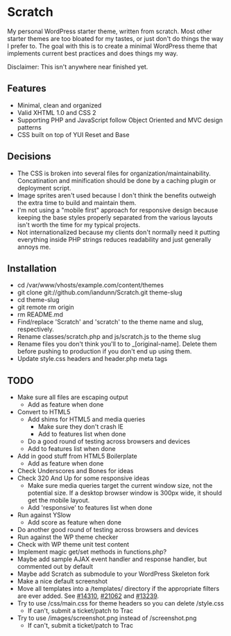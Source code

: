 # Scratch

My personal WordPress starter theme, written from scratch. Most other starter themes are too bloated for my tastes, or just don't do things the way I prefer to. The goal with this is to create a minimal WordPress theme that implements current best practices and does things my way. 

Disclaimer: This isn't anywhere near finished yet.


## Features

* Minimal, clean and organized
* Valid XHTML 1.0 and CSS 2
* Supporting PHP and JavaScript follow Object Oriented and MVC design patterns
* CSS built on top of YUI Reset and Base


## Decisions

* The CSS is broken into several files for organization/maintainability. Concatination and minification should be done by a caching plugin or deployment script.
* Image sprites aren't used because I don't think the benefits outweigh the extra time to build and maintain them.
* I'm not using a "mobile first" approach for responsive design because keeping the base styles properly separated from the various layouts isn't worth the time for my typical projects.
* Not internationalized because my clients don't normally need it putting everything inside PHP strings reduces readability and just generally annoys me.


## Installation

* cd /var/www/vhosts/example.com/content/themes
* git clone git://github.com/iandunn/Scratch.git theme-slug
* cd theme-slug
* git remote rm origin
* rm README.md
* Find/replace 'Scratch' and 'scratch' to the theme name and slug, respectively.
* Rename classes/scratch.php and js/scratch.js to the theme slug
* Rename files you don't think you'll to to _[original-name]. Delete them before pushing to production if you don't end up using them.
* Update style.css headers and header.php meta tags


## TODO

* Make sure all files are escaping output
	* Add as feature when done
* Convert to HTML5
	* Add shims for HTML5 and media queries
		* Make sure they don't crash IE
		* Add to features list when done
	* Do a good round of testing across browsers and devices
	* Add to features list when done
* Add in good stuff from HTML5 Boilerplate
	* Add as feature when done
* Check Underscores and Bones for ideas
* Check 320 And Up for some responsive ideas
	* Make sure media queries target the current window size, not the potential size. If a desktop browser window is 300px wide, it should get the mobile layout.
	* Add 'responsive' to features list when done 
* Run against YSlow
	* Add score as feature when done
* Do another good round of testing across browsers and devices
* Run against the WP theme checker
* Check with WP theme unit test content
* Implement magic get/set methods in functions.php?
* Maybe add sample AJAX event handler and response handler, but commented out by default
* Maybe add Scratch as submodule to your WordPress Skeleton fork
* Make a nice default screenshot
* Move all templates into a /templates/ directory if the appropriate filters are ever added. See [#14310](http://core.trac.wordpress.org/ticket/14310), [#21062](http://core.trac.wordpress.org/ticket/21062) and [#13239](http://core.trac.wordpress.org/ticket/13239).
* Try to use /css/main.css for theme headers so you can delete /style.css
	* If can't, submit a ticket/patch to Trac
* Try to use /images/screenshot.png instead of /screenshot.png
	* If can't, submit a ticket/patch to Trac